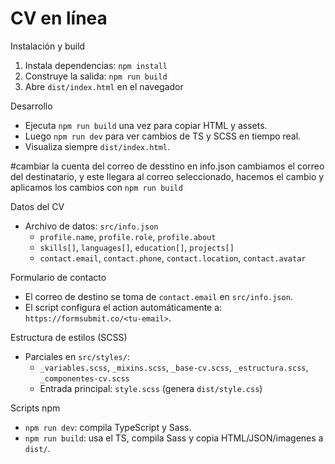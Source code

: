 # CV en línea

Instalación y build 
1) Instala dependencias: `npm install`
2) Construye la salida: `npm run build`
3) Abre `dist/index.html` en el navegador

Desarrollo 
- Ejecuta `npm run build` una vez para copiar HTML y assets.
- Luego `npm run dev` para ver cambios de TS y SCSS en tiempo real.
- Visualiza siempre `dist/index.html`.

#cambiar la cuenta del correo de desstino
en info.json cambiamos el correo del destinatario, y este llegara al correo seleccionado,
hacemos el cambio y aplicamos los cambios con `npm run build`

Datos del CV
- Archivo de datos: `src/info.json`
  - `profile.name`, `profile.role`, `profile.about`
  - `skills[]`, `languages[]`, `education[]`, `projects[]`
  - `contact.email`, `contact.phone`, `contact.location`, `contact.avatar`

Formulario de contacto
- El correo de destino se toma de `contact.email` en `src/info.json`.
- El script configura el action automáticamente a: `https://formsubmit.co/<tu-email>`.

Estructura de estilos (SCSS)
- Parciales en `src/styles/`:
  - `_variables.scss`, `_mixins.scss`, `_base-cv.scss`, `_estructura.scss`, `_componentes-cv.scss`
  - Entrada principal: `style.scss` (genera `dist/style.css`)

Scripts npm
- `npm run dev`: compila TypeScript y Sass.
- `npm run build`: usa el TS, compila Sass y copia HTML/JSON/imagenes a `dist/`.

